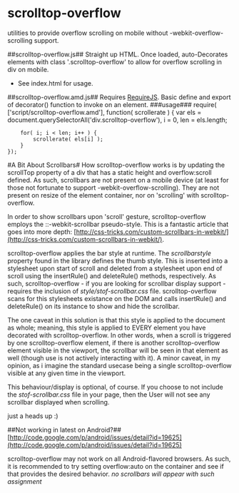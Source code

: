 scrolltop-overflow
==================

utilities to provide overflow scrolling on mobile without -webkit-overflow-scrolling support.

##scrolltop-overflow.js##
Straight up HTML. Once loaded, auto-Decorates elements with class '.scrolltop-overflow' to allow for overflow scrolling in div on mobile.
- See index.html for usage.

##scrolltop-overflow.amd.js##
Requires [RequireJS](http://requirejs.org). Basic define and export of decorator() function to invoke on an element.
###usage###
	require( ['script/scrolltop-overflow.amd'], function( scrollerate ) {
		var els = document.querySelectorAll('div.scrolltop-overflow'),
    		i = 0, 
    		len = els.length;

		for( i; i < len; i++ ) {
			scrollerate( els[i] );
		}
	});

#A Bit About Scrollbars#
How scrolltop-overflow works is by updating the scrollTop property of a div that has a static height and overflow:scroll defined. As such, scrollbars are not present on a mobile device (at least for those not fortunate to support -webkit-overflow-scrolling). They are not present on resize of the element container, nor on 'scrolling' with scrolltop-overflow.

In order to show scrollbars upon 'scroll' gesture, scrolltop-overflow employs the ::-webkit-scrollbar pseudo-style. This is a fantastic article that goes into more depth: [http://css-tricks.com/custom-scrollbars-in-webkit/](http://css-tricks.com/custom-scrollbars-in-webkit/).

scrolltop-overflow applies the bar style at runtime. The _scrollbarstyle_ property found in the library defines the thumb style. This is inserted into a stylesheet upon start of scroll and deleted from a stylesheet upon end of scroll using the insertRule() and deleteRule() methods, respectively. As such, scrolltop-overflow - if you are looking for scrollbar display support - requires the inclusion of _style/stof-scrollbar.css_ file. scrolltop-overflow scans for this stylesheets existance on the DOM and calls insertRule() and deleteRule() on its instance to show and hide the scrollbar.

The one caveat in this solution is that this style is applied to the document as whole; meaning, this style is applied to EVERY element you have decorated with scrolltop-overflow. In other words, when a scroll is triggered by one scrolltop-overflow element, if there is another scrolltop-overflow element visible in the viewport, the scrollbar will be seen in that element as well (though use is not actively interacting with it). A minor caveat, in my opinion, as i imagine the standard usecase being a single scrolltop-overflow visible at any given time in the viewport.

This behaviour/display is optional, of course. If you choose to not include the _stof-scrollbar.css_ file in your page, then the User will not see any scrollbar displayed when scrolling.

just a heads up :)

##Not working in latest on Android?##
[http://code.google.com/p/android/issues/detail?id=19625](http://code.google.com/p/android/issues/detail?id=19625)

scrolltop-overflow may not work on all Android-flavored browsers. As such, it is recommended to try setting overflow:auto on the container and see if that provides the desired behavior. _no scrollbars will appear with such assignment_